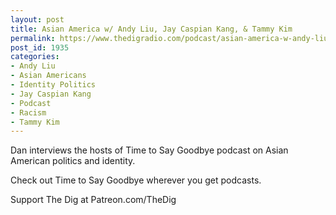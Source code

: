 ```yaml
---
layout: post
title: Asian America w/ Andy Liu, Jay Caspian Kang, & Tammy Kim
permalink: https://www.thedigradio.com/podcast/asian-america-w-andy-liu-jay-caspian-kang-tammy-kim/index.html
post_id: 1935
categories: 
- Andy Liu
- Asian Americans
- Identity Politics
- Jay Caspian Kang
- Podcast
- Racism
- Tammy Kim
---
```


Dan interviews the hosts of Time to Say Goodbye podcast on Asian American politics and identity. 

Check out Time to Say Goodbye wherever you get podcasts.

Support The Dig at Patreon.com/TheDig